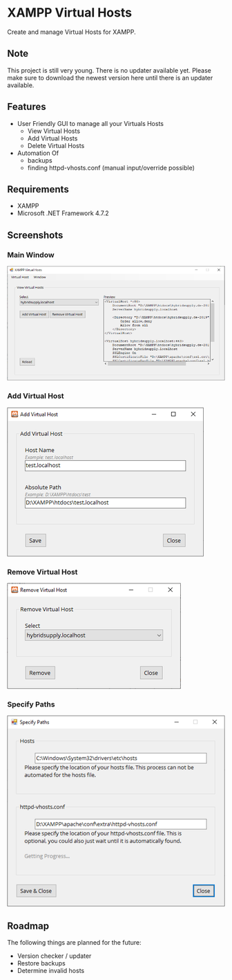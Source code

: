 # XAMPP Virtual Hosts
Create and manage Virtual Hosts for XAMPP.

## Note
This project is still very young. There is no updater available yet. Please make sure to download the newest version here until there is an updater available.

## Features
- User Friendly GUI to manage all your Virtuals Hosts
    - View Virtual Hosts
    - Add Virtual Hosts
    - Delete Virtual Hosts
- Automation Of
    - backups
    - finding httpd-vhosts.conf (manual input/override possible)

## Requirements
- XAMPP
- Microsoft .NET Framework 4.7.2

## Screenshots
### Main Window
![Main Window](/screenshots/main-window.png "Main Window")

### Add Virtual Host
![Add Virtual Host](/screenshots/add-virtual-host.png "Add Virtual Host")

### Remove Virtual Host
![Remove Virtual Host](/screenshots/remove-virtual-host.png "Remove Virtual Host")

### Specify Paths
![Specify Paths](/screenshots/specify-paths.png "Specify Paths")

## Roadmap
The following things are planned for the future:
- Version checker / updater
- Restore backups
- Determine invalid hosts